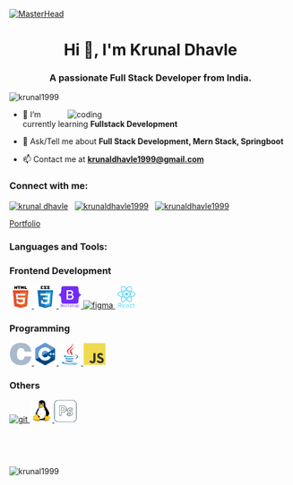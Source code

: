[![MasterHead](https://feature.undp.org/beyond-bitcoin/assets/hxFnAcINBZ/block2.gif)]()
<h1 align="center">Hi 👋, I'm Krunal Dhavle</h1>
<h3 align="center">A passionate Full Stack Developer from India.</h3>

<p align="left"> <img src="https://komarev.com/ghpvc/?username=krunal1999&label=Profile%20views&color=0e75b6&style=flat" alt="krunal1999" /> </p>

<!-- <p align="left"> <a href="https://github.com/ryo-ma/github-profile-trophy"><img src="https://github-profile-trophy.vercel.app/?username=krunal1999&theme=dracula" alt="krunal1999" /></a> </p> -->
<img align="right" alt="coding" width="400" src="https://c.tenor.com/NOYF3f82b_gAAAAC/programmer.gif">

- 🌱 I’m currently learning **Fullstack Development**

- 💬 Ask/Tell me about **Full Stack Development, Mern Stack, Springboot**

- 📫 Contact me at **krunaldhavle1999@gmail.com**

<h3 align="left">Connect with me:</h3>
<p align="left">
<a href="https://linkedin.com/in/krunal dhavle" target="blank"><img align="center" src="https://raw.githubusercontent.com/rahuldkjain/github-profile-readme-generator/master/src/images/icons/Social/linked-in-alt.svg" alt="krunal dhavle" height="30" width="40" /></a> &nbsp; <a href="https://auth.geeksforgeeks.org/user/krunaldhavle1999" target="blank"><img align="center" src="https://raw.githubusercontent.com/rahuldkjain/github-profile-readme-generator/master/src/images/icons/Social/geeks-for-geeks.svg" alt="krunaldhavle1999" height="30" width="40" /></a> &nbsp; <a href="https://leetcode.com/krunal1999/" target="blank"><img align="center" src="https://upload.wikimedia.org/wikipedia/commons/1/19/LeetCode_logo_black.png" alt="krunaldhavle1999" height="30" width="40" /></a>
</p>

<a href="https://www.krunaldhavle.pro/" target="blank"> Portfolio</a>

<h3 align="left">Languages and Tools:</h3>
<p align="left" >
  <h3> Frontend Development </h3>
  <a href="https://www.w3.org/html/" target="_blank" rel="noreferrer"> <img
      src="https://raw.githubusercontent.com/devicons/devicon/master/icons/html5/html5-original-wordmark.svg"
      alt="html5" width="40" height="40"/> </a> <a href="https://www.w3schools.com/css/" target="_blank"
    rel="noreferrer"> <img
      src="https://raw.githubusercontent.com/devicons/devicon/master/icons/css3/css3-original-wordmark.svg" alt="css3"
      width="40" height="40" /> </a> <a href="https://getbootstrap.com" target="_blank" rel="noreferrer"> <img
      src="https://raw.githubusercontent.com/devicons/devicon/master/icons/bootstrap/bootstrap-plain-wordmark.svg"
      alt="bootstrap" width="40" height="40" /> </a> <a href="https://www.figma.com/" target="_blank"
    rel="noreferrer"><img src="https://www.vectorlogo.zone/logos/figma/figma-icon.svg" alt="figma" width="40"
      height="40" /> </a>
  <a href="https://reactjs.org/" target="_blank" rel="noreferrer">
      <img src="https://raw.githubusercontent.com/devicons/devicon/master/icons/react/react-original-wordmark.svg"
        alt="react" width="40" height="40" /> </a>
  <!-- <a href="https://sass-lang.com" target="_blank" rel="noreferrer"> <img
        src="https://raw.githubusercontent.com/devicons/devicon/master/icons/sass/sass-original.svg" alt="sass"
        width="40" height="40" /> </a> -->
  <!-- <a href="https://tailwindcss.com/" target="_blank" rel="noreferrer"> <img src="https://www.vectorlogo.zone/logos/tailwindcss/tailwindcss-icon.svg" alt="tailwind" width="40"
        height="40" /> </a> -->
  <!-- <h3> Backend Development </h3>
  <a href="https://nodejs.org" target="_blank" rel="noreferrer"> <img
      src="https://raw.githubusercontent.com/devicons/devicon/master/icons/nodejs/nodejs-original-wordmark.svg"
      alt="nodejs" width="40" height="40" /> </a><a href="https://expressjs.com" target="_blank" rel="noreferrer"> <img
      src="https://raw.githubusercontent.com/devicons/devicon/master/icons/express/express-original-wordmark.svg"
      alt="express" width="40" height="40" /> </a> <a href="https://www.mongodb.com/" target="_blank" rel="noreferrer">
    <img src="https://raw.githubusercontent.com/devicons/devicon/master/icons/mongodb/mongodb-original-wordmark.svg"
      alt="mongodb" width="40" height="40" /> </a> <a href="https://graphql.org" target="_blank" rel="noreferrer"> <img
      src="https://www.vectorlogo.zone/logos/graphql/graphql-icon.svg" alt="graphql" width="40" height="40" /> </a> <a
    href="https://redux.js.org" target="_blank" rel="noreferrer"> <img
      src="https://raw.githubusercontent.com/devicons/devicon/master/icons/redux/redux-original.svg" alt="redux"
      width="40" height="40" /> </a> -->
  <br>
  <h3> Programming </h3>
  <a href="https://www.cprogramming.com/" target="_blank" rel="noreferrer"> <img
      src="https://raw.githubusercontent.com/devicons/devicon/master/icons/c/c-original.svg" alt="c" width="40"
      height="40" /> </a><a href="https://www.w3schools.com/cpp/" target="_blank" rel="noreferrer"> <img
      src="https://raw.githubusercontent.com/devicons/devicon/master/icons/cplusplus/cplusplus-original.svg"
      alt="cplusplus" width="40" height="40" /> </a><a href="https://www.java.com" target="_blank" rel="noreferrer">
    <img src="https://raw.githubusercontent.com/devicons/devicon/master/icons/java/java-original.svg" alt="java"
      width="40" height="40" /> </a><a href="https://developer.mozilla.org/en-US/docs/Web/JavaScript" target="_blank"
    rel="noreferrer"> <img
      src="https://raw.githubusercontent.com/devicons/devicon/master/icons/javascript/javascript-original.svg"
      alt="javascript" width="40" height="40" /> </a>
  <!-- <a href="https://www.typescriptlang.org/" target="_blank" rel="noreferrer"> <img
      src="https://raw.githubusercontent.com/devicons/devicon/master/icons/typescript/typescript-original.svg"
      alt="typescript" width="40" height="40" /> </a> -->
  <br>
  <h3>Others</h3>
  <a href="https://git-scm.com/" target="_blank" rel="noreferrer"> <img
      src="https://www.vectorlogo.zone/logos/git-scm/git-scm-icon.svg" alt="git" width="40" height="40" /> </a><a
    href="https://www.linux.org/" target="_blank" rel="noreferrer"> <img
      src="https://raw.githubusercontent.com/devicons/devicon/master/icons/linux/linux-original.svg" alt="linux"
      width="40" height="40" /> </a><a href="https://www.photoshop.com/en" target="_blank" rel="noreferrer"> <img
      src="https://raw.githubusercontent.com/devicons/devicon/master/icons/photoshop/photoshop-line.svg" alt="photoshop"
      width="40" height="40" /> </a>
  <br>
  </p>

&nbsp; <br>

<!-- <p><img align="left" src="https://github-readme-streak-stats.herokuapp.com/?user=krunal1999&theme=radical" alt="krunal1999" /></p> -->
&nbsp; <br>

<!-- <p>&nbsp;<img align="left" src="https://github-readme-stats.vercel.app/api?username=krunal1999&show_icons=true&locale=en&theme=radical" alt="krunal1999" /></p>
&nbsp; <br> &nbsp; <br> &nbsp; <br> -->

<p><img align="left" src="https://github-readme-stats.vercel.app/api/top-langs?username=krunal1999&show_icons=true&locale=en&layout=compact&theme=radical" alt="krunal1999" /></p> <br>
